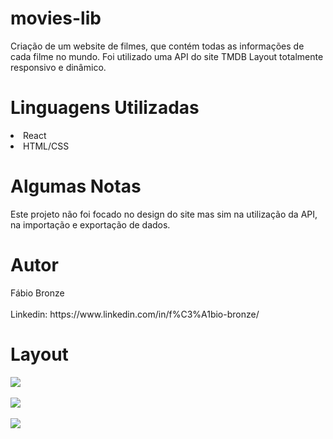 # movies-lib
 Criação de um website de filmes, que contém todas as informações de cada filme no mundo. Foi utilizado uma API do site TMDB
 Layout totalmente responsivo e dinâmico.
 
 <h1/>Linguagens Utilizadas</h1>
<li/>React</li>
<li/>HTML/CSS</li>

<h1/>Algumas Notas</h1>
Este projeto não foi focado no design do site mas sim na utilização da API, na importação e exportação de dados.

<h1/>Autor</h1>
Fábio Bronze
<br/><br/>
Linkedin: https://www.linkedin.com/in/f%C3%A1bio-bronze/

<h1/>Layout</h1>
<img src="https://user-images.githubusercontent.com/116193280/227020605-a74dc5e5-489b-49ce-b2bc-b98d0f85af8f.png" />
<br/><br/>
<img src="https://user-images.githubusercontent.com/116193280/227020785-45522b57-753e-45a4-aaec-f6af2e1705ef.png" />
<br/><br/>
<img src="https://user-images.githubusercontent.com/116193280/227020995-dc365b62-8fbc-43d1-be66-7f6273bbe06a.png" />
<br/><br/>

